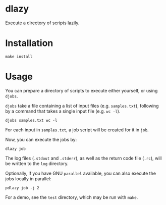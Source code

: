 # dlazy

Execute a directory of scripts lazily.


# Installation

```
make install
```


# Usage

You can prepare a directory of scripts to execute either yourself, or using
`djobs`.

`djobs` take a file containing a list of input files (e.g. `samples.txt`),
following by a command that takes a single input file (e.g. `wc -l`).

```
djobs samples.txt wc -l
```

For each input in `samples.txt`, a job script will be created for it in `job`.

Now, you can execute the jobs by:

```
dlazy job
```

The log files (`.stdout` and `.stderr`), as well as
the return code file (`.rc`), will be written to the `log` directory.

Optionally, if you have GNU `parallel` available, you can also execute the
jobs locally in parallel:

```
pdlazy job -j 2
```

For a demo, see the `test` directory, which may be run with `make`.

